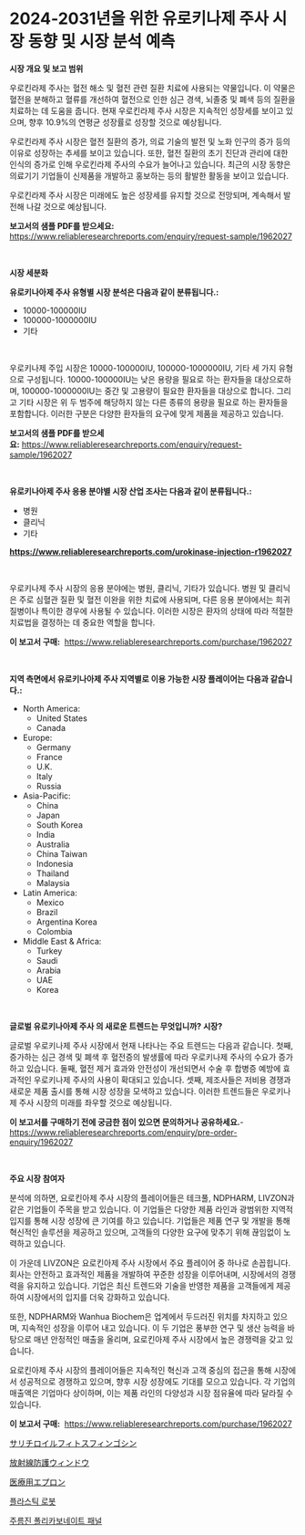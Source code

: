 <p><h1>2024-2031년을 위한 유로키나제 주사 시장 동향 및 시장 분석 예측</h1></p><p><strong>시장 개요 및 보고 범위</strong></p>
<p><p>우로킨라제 주사는 혈전 해소 및 혈전 관련 질환 치료에 사용되는 약물입니다. 이 약물은 혈전을 분해하고 혈류를 개선하여 혈전으로 인한 심근 경색, 뇌졸중 및 폐색 등의 질환을 치료하는 데 도움을 줍니다. 현재 우로킨라제 주사 시장은 지속적인 성장세를 보이고 있으며, 향후 10.9%의 연평균 성장률로 성장할 것으로 예상됩니다.</p><p>우로킨라제 주사 시장은 혈전 질환의 증가, 의료 기술의 발전 및 노화 인구의 증가 등의 이유로 성장하는 추세를 보이고 있습니다. 또한, 혈전 질환의 초기 진단과 관리에 대한 인식의 증가로 인해 우로킨라제 주사의 수요가 늘어나고 있습니다. 최근의 시장 동향은 의료기기 기업들이 신제품을 개발하고 홍보하는 등의 활발한 활동을 보이고 있습니다.</p><p>우로킨라제 주사 시장은 미래에도 높은 성장세를 유지할 것으로 전망되며, 계속해서 발전해 나갈 것으로 예상됩니다.</p></p>
<p><strong>보고서의 샘플 PDF를 받으세요:</strong> <a href="https://www.reliableresearchreports.com/enquiry/request-sample/1962027">https://www.reliableresearchreports.com/enquiry/request-sample/1962027</a></p>
<p>&nbsp;</p>
<p><strong>시장 세분화</strong></p>
<p><strong>유로키나아제 주사 유형별 시장 분석은 다음과 같이 분류됩니다.:</strong></p>
<p><ul><li>10000-100000IU</li><li>100000-1000000IU</li><li>기타</li></ul></p>
<p>&nbsp;</p>
<p><p>우로키나제 주입 시장은 10000-100000IU, 100000-1000000IU, 기타 세 가지 유형으로 구성됩니다. 10000-100000IU는 낮은 용량을 필요로 하는 환자들을 대상으로하며, 100000-1000000IU는 중간 및 고용량이 필요한 환자들을 대상으로 합니다. 그리고 기타 시장은 위 두 범주에 해당하지 않는 다른 종류의 용량을 필요로 하는 환자들을 포함합니다. 이러한 구분은 다양한 환자들의 요구에 맞게 제품을 제공하고 있습니다.</p></p>
<p><strong>보고서의 샘플 PDF를 받으세요:</strong>&nbsp;<a href="https://www.reliableresearchreports.com/enquiry/request-sample/1962027">https://www.reliableresearchreports.com/enquiry/request-sample/1962027</a></p>
<p>&nbsp;</p>
<p><strong> 유로키나아제 주사 응용 분야별 시장 산업 조사는 다음과 같이 분류됩니다.:</strong></p>
<p><ul><li>병원</li><li>클리닉</li><li>기타</li></ul></p>
<p><strong><a href="https://www.reliableresearchreports.com/urokinase-injection-r1962027">https://www.reliableresearchreports.com/urokinase-injection-r1962027</a></strong></p>
<p>&nbsp;</p>
<p><p>우로키나제 주사 시장의 응용 분야에는 병원, 클리닉, 기타가 있습니다. 병원 및 클리닉은 주로 심혈관 질환 및 혈전 이완을 위한 치료에 사용되며, 다른 응용 분야에서는 희귀 질병이나 특이한 경우에 사용될 수 있습니다. 이러한 시장은 환자의 상태에 따라 적절한 치료법을 결정하는 데 중요한 역할을 합니다.</p></p>
<p><strong>이 보고서 구매:</strong>&nbsp; <a href="https://www.reliableresearchreports.com/purchase/1962027">https://www.reliableresearchreports.com/purchase/1962027</a></p>
<p>&nbsp;</p>
<p><strong>지역 측면에서 유로키나아제 주사 지역별로 이용 가능한 시장 플레이어는 다음과 같습니다.:</strong></p>
<p><ul>
    <li>
        North America:
        <ul>
            <li>United States</li>
            <li>Canada</li>
        </ul>
    </li>
    <li>
        Europe:
        <ul>
            <li>Germany</li>
            <li>France</li>
            <li>U.K.</li>
            <li>Italy</li>
            <li>Russia</li>
        </ul>
    </li>
    <li>
        Asia-Pacific:
        <ul>
            <li>China</li>
            <li>Japan</li>
            <li>South Korea</li>
            <li>India</li>
            <li>Australia</li>
            <li>China Taiwan</li>
            <li>Indonesia</li>
            <li>Thailand</li>
            <li>Malaysia</li>
        </ul>
    </li>
    <li>
        Latin America:
        <ul>
            <li>Mexico</li>
            <li>Brazil</li>
            <li>Argentina Korea</li>
            <li>Colombia</li>
        </ul>
    </li>
    <li>
        Middle East & Africa:
        <ul>
            <li>Turkey</li>
            <li>Saudi</li>
            <li>Arabia</li>
            <li>UAE</li>
            <li>Korea</li>
        </ul>
    </li>
    </ul></p>
<p>&nbsp;</p>
<p><strong>글로벌 유로키나아제 주사 의 새로운 트렌드는 무엇입니까? 시장?</strong></p>
<p><p>글로벌 우로키나제 주사 시장에서 현재 나타나는 주요 트렌드는 다음과 같습니다. 첫째, 증가하는 심근 경색 및 폐색 후 혈전증의 발생률에 따라 우로키나제 주사의 수요가 증가하고 있습니다. 둘째, 혈전 제거 효과와 안전성이 개선되면서 수술 후 합병증 예방에 효과적인 우로키나제 주사의 사용이 확대되고 있습니다. 셋째, 제조사들은 저비용 경쟁과 새로운 제품 출시를 통해 시장 성장을 모색하고 있습니다. 이러한 트렌드들은 우로키나제 주사 시장의 미래를 좌우할 것으로 예상됩니다.</p></p>
<p><strong>이 보고서를 구매하기 전에 궁금한 점이 있으면 문의하거나 공유하세요.</strong>- <a href="https://www.reliableresearchreports.com/enquiry/pre-order-enquiry/1962027">https://www.reliableresearchreports.com/enquiry/pre-order-enquiry/1962027</a></p>
<p>&nbsp;</p>
<p><strong>주요 시장 참여자</strong></p>
<p><p>분석에 의하면, 요로킨아제 주사 시장의 플레이어들은 테크풀, NDPHARM, LIVZON과 같은 기업들이 주목을 받고 있습니다. 이 기업들은 다양한 제품 라인과 광범위한 지역적 입지를 통해 시장 성장에 큰 기여를 하고 있습니다. 기업들은 제품 연구 및 개발을 통해 혁신적인 솔루션을 제공하고 있으며, 고객들의 다양한 요구에 맞추기 위해 끊임없이 노력하고 있습니다.</p><p>이 가운데 LIVZON은 요로킨아제 주사 시장에서 주요 플레이어 중 하나로 손꼽힙니다. 회사는 안전하고 효과적인 제품을 개발하여 꾸준한 성장을 이루어내며, 시장에서의 경쟁력을 유지하고 있습니다. 기업은 최신 트렌드와 기술을 반영한 제품을 고객들에게 제공하여 시장에서의 입지를 더욱 강화하고 있습니다.</p><p>또한, NDPHARM와 Wanhua Biochem은 업계에서 두드러진 위치를 차지하고 있으며, 지속적인 성장을 이루어 내고 있습니다. 이 두 기업은 풍부한 연구 및 생산 능력을 바탕으로 매년 안정적인 매출을 올리며, 요로킨아제 주사 시장에서 높은 경쟁력을 갖고 있습니다.</p><p>요로킨아제 주사 시장의 플레이어들은 지속적인 혁신과 고객 중심의 접근을 통해 시장에서 성공적으로 경쟁하고 있으며, 향후 시장 성장에도 기대를 모으고 있습니다. 각 기업의 매출액은 기업마다 상이하며, 이는 제품 라인의 다양성과 시장 점유율에 따라 달라질 수 있습니다.</p></p>
<p><strong>이 보고서 구매:</strong>&nbsp;&nbsp;<a href="https://www.reliableresearchreports.com/purchase/1962027">https://www.reliableresearchreports.com/purchase/1962027</a></p>
<p><p><a href="https://medium.com/@dm15982023/%E3%82%B5%E3%83%AA%E3%83%81%E3%83%AD%E3%82%A4%E3%83%AB%E3%83%95%E3%82%A3%E3%83%88%E3%82%B9%E3%83%95%E3%82%A3%E3%83%B3%E3%82%B4%E3%82%B7%E3%83%B3%E5%B8%82%E5%A0%B4%E5%B1%95%E6%9C%9B-%E7%94%A3%E6%A5%AD%E6%A6%82%E8%A6%81%E3%81%A8%E4%BA%88%E6%B8%AC-2024%E5%B9%B4%E3%81%8B%E3%82%892031%E5%B9%B4-e5770cd7ef0e">サリチロイルフィトスフィンゴシン</a></p><p><a href="https://github.com/bevdtkn4419963/Market-Research-Report-List-1/blob/main/883230320328.md">放射線防護ウィンドウ</a></p><p><a href="https://github.com/MosesSpinka1914/Market-Research-Report-List-1/blob/main/333130820329.md">医療用エプロン</a></p><p><a href="https://medium.com/@jerrodhilll68/%ED%94%8C%EB%9D%BC%EC%8A%A4%ED%8B%B1-%EB%A1%9C%EB%B4%87-%EC%8B%9C%EC%9E%A5-%EC%A0%90%EC%9C%A0%EC%9C%A8-%EB%B3%80%ED%99%94%EC%99%80-%EC%8B%9C%EC%9E%A5-%EC%84%B1%EC%9E%A5-%EC%A0%84%EB%A7%9D-2024%EB%85%84-2031%EB%85%84-6583a9958398">플라스틱 로봇</a></p><p><a href="https://github.com/Tristiarton768456/Market-Research-Report-List-1/blob/main/508040618639.md">주름진 폴리카보네이트 패널</a></p></p>